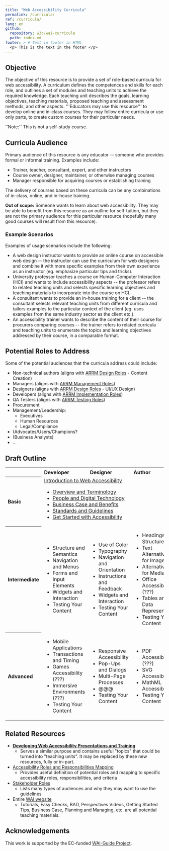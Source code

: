 ```yaml
---
title: "Web Accessibility Curricula"
permalink: /curricula/
ref: /curricula/
lang: en
github:
  repository: w3c/wai-curricula
  path: index.md
footer: > # Text in footer in HTML
  <p> This is the text in the footer </p>
---
```


## Objective ##

The objective of this resource is to provide a set of role-based curricula for web accessibility. A curriculum defines the competences and skills for each role, and outlines a set of modules and teaching units to achieve the required knowledge. Each teaching unit describes the goals, learning objectives, teaching materials, proposed teaching and assessment methods, and other aspects. '''Educators may use this resource''' to develop online and in-class courses. They may follow entire curricula or use only parts, to create custom courses for their particular needs.

''Note:'' This is not a self-study course.

## Curricula Audience ##

Primary audience of this resource is any educator -- someone who provides formal or informal training. Examples include:

* Trainer, teacher, consultant, expert, and other instructors
* Course owner, designer, maintainer, or otherwise managing courses
* Manager responsible for acquiring courses or establishing training

The delivery of courses based on these curricula can be any combinations of in-class, online, and in-house training.

**Out of scope:** Someone wants to learn about web accessibility. They may be able to benefit from this resource as an outline for self-tuition, but they are not the primary audience for this particular resource (hopefully many good courses will result from this resource).

### Example Scenarios ###

Examples of usage scenarios include the following:

* A web design instructor wants to provide an online course on accessible web design -- the instructor can use the curriculum for web designers and combine it with more specific examples from their own experience as an instructor (eg. emphasize particular tips and tricks).
* University professor teaches a course on Human-Computer Interaction (HCI) and wants to include accessibility aspects -- the professor refers to related teaching units and selects specific learning objectives and teaching materials to incorporate into the course on HCI.
* A consultant wants to provide an in-house training for a client -- the consultant selects relevant teaching units from different curricula and tailors examples to the particular context of the client (eg. uses examples from the same industry sector as the client etc.).
* An accessibility trainer wants to describe the content of their course for procurers comparing courses -- the trainer refers to related curricula and teaching units to enumerate the topics and learning objectives addressed by their course, in a comparable format.

## Potential Roles to Address ##

Some of the potential audiences that the curricula address could include:

* Non-technical authors (aligns with [ARRM Design Roles](https://www.w3.org/WAI/EO/wiki/Role_definition_document#Design_Roles)  - Content Creation)
* Managers (aligns with [ARRM Management Roles](https://www.w3.org/WAI/EO/wiki/Role_definition_document#Management_Roles))
* Designers (aligns with [ARRM Design Roles](https://www.w3.org/WAI/EO/wiki/Role_definition_document#Design_Roles) - UI/UX Design)
* Developers (aligns with [ARRM Implementation Roles](https://www.w3.org/WAI/EO/wiki/Role_definition_document#Implementation_Roles))
* QA Testers (aligns with [ARRM Testing Roles](https://www.w3.org/WAI/EO/wiki/Role_definition_document#Testing_Roles))
* Procurement
* Management/Leadership:
	* Executives
	* Human Resources
	* Legal/Compliance
* (Advocates/Users/Champions?
* (Business Analysts)
* ...

## Draft Outline ##


<table class="wikitable" style="text-align: left;">
	<tbody>
		<tr>
			<th> </th>
			<th> Developer </th>
			<th> Designer </th>
			<th> Author </th>
			<th> Manager </th>
			<th> Tester </th>
		</tr>
		<tr>
			<th> Basic </th>
			<td colspan="5"> <a rel="nofollow" class="external text" href="https://w3c.github.io/wai-curricula/curricula/introduction/">Introduction to Web Accessibility</a>
				<ul>
					<li> <a rel="nofollow" class="external text" href="https://w3c.github.io/wai-curricula/curricula/introduction/#unit-1-overview-and-terminology">Overview and Terminology</a></li>
					<li> <a rel="nofollow" class="external text" href="https://w3c.github.io/wai-curricula/curricula/introduction/#unit-2-people-and-digital-technology">People and Digital Technology</a></li>
					<li> <a rel="nofollow" class="external text" href="https://w3c.github.io/wai-curricula/curricula/introduction/#unit-3-business-case-and-benefits">Business Case and Benefits</a></li>
					<li> <a rel="nofollow" class="external text" href="https://w3c.github.io/wai-curricula/curricula/introduction/#unit-4-standards-and-guidelines">Standards and Guidelines</a></li>
					<li> <a rel="nofollow" class="external text" href="https://w3c.github.io/wai-curricula/curricula/introduction/#unit-5-get-started-with-accessibility">Get Started with Accessibility</a></li>
				</ul>
			</td>
		</tr>
		<tr>
			<th> Intermediate</th>
			<td>
				<ul>
					<li> Structure and Semantics</li>
					<li> Navigation and Menus</li>
					<li> Forms and Input Elements</li>
					<li> Widgets and Interaction</li>
					<li> Testing Your Content</li>
				</ul>
			</td>
			<td>
				<ul>
					<li> Use of Color</li>
					<li> Typography</li>
					<li> Navigation and Orientation</li>
					<li> Instructions and Feedback</li>
					<li> Widgets and Interaction</li>
					<li> Testing Your Content</li>
				</ul>
			</td>
			<td>
				<ul>
					<li> Headings and Structure</li>
					<li> Text Alternatives for Images</li>
					<li> Alternatives for Media</li>
					<li> Office Accessibility (???)</li>
					<li> Tables and Data Representation</li>
					<li> Testing Your Content</li>
				</ul>
			</td>
			<td rowspan="2">
				<ul>
					<li> Accessibility Quick Check</li>
					<li> Business Opportunities</li>
					<li> Capacity and Capability</li>
					<li> Tools and Processes</li>
					<li> Policies and Procurement</li>
				</ul>
			</td>
			<td rowspan="2">
				<ul>
					<li> Understanding Conformance</li>
					<li> Accessibility Testing Tools</li>
					<li> Using Assistive Technologies</li>
					<li> Prioritizing Issues and Repair</li>
					<li> Maintaining Accessibility</li>
				</ul>
			</td>
		</tr>
		<tr>
			<th> Advanced</th>
			<td>
				<ul>
					<li> Mobile Applications</li>
					<li> Transactions and Timing</li>
					<li> Games Accessibility (???)</li>
					<li> Immersive Environments (???)</li>
					<li> Testing Your Content</li>
				</ul>
			</td>
			<td>
				<ul>
					<li> Responsive Accessibility</li>
					<li> Pop-Ups and Dialogs</li>
					<li> Multi-Page Processes</li>
					<li> @@@</li>
					<li> Testing Your Content</li>
				</ul>
			</td>
			<td>
					<ul>
						<li> PDF Accessibility (???)</li>
					<li> SVG Accessibility</li>
					<li> MathML Accessibility</li>
					<li> Testing Your Content</li>
				</ul>
			</td>
		</tr>
	</tbody>
</table>


## Related Resources ##

* [**Developing Web Accessibility Presentations and Training**](https://www.w3.org/WAI/teach-advocate/accessibility-training/)
	* Serves a similar purpose and contains useful "topics" that could be turned into "teaching units". It may be replaced by these new resources, fully or in-part.
* [Accessibility Roles and Responsibilities Mapping](https://www.w3.org/WAI/EO/wiki/RA11y_Matrix)
	* Provides useful definition of potential roles and mapping to specific accessibility roles, responsibilities, and criteria
* [Stakeholder Roles](https://www.w3.org/WAI/GL/task-forces/silver/wiki/Job_Stories_for_Stakeholders)
	* Lists many types of audiences and why they may want to use the guidelines
* Entire [WAI website](htps://www.w3.org/WAI/)
	* Tutorials, Easy Checks, BAD, Perspectives Videos, Getting Started Tips, Business Case, Planning and Managing, etc. are all potential teaching materials.

## Acknowledgements ##

This work is supported by the EC-funded [WAI-Guide Project](https://www.w3.org/WAI/about/projects/wai-guide/).
